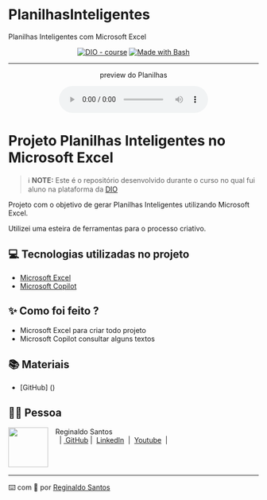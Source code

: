 # PlanilhasInteligentes
Planilhas Inteligentes com Microsoft Excel

>


<p align="center">
<a href="https://dio.me/"><img src="https://img.shields.io/badge/DIO-Course-28DA77?logo=youtube" alt="DIO - course"></a>
<a href="https://www.gnu.org/software/bash/" title="Go to Bash homepage"><img src="https://img.shields.io/badge/Prompt-Project-blue?logo=gnu-bash&amp;logoColor=white" alt="Made with Bash"></a></p>

-------


<p align="center">
    preview do Planilhas
</p>

<div align="center">
    <audio src="output/Projeto.xlsx" controls title="Planilhas criadas"></audio>
</div>

# Projeto Planilhas Inteligentes no Microsoft Excel


 > ℹ️ **NOTE:** Este é o repositório desenvolvido durante o curso no qual fui aluno na plataforma da [DIO](https://dio.me)

Projeto com o objetivo de gerar Planilhas Inteligentes utilizando Microsoft Excel.


Utilizei uma esteira de ferramentas para o processo criativo.

## 💻 Tecnologias utilizadas no projeto

- [Microsoft Excel](https://excel.cloud.microsoft/) 
- [Microsoft Copilot](https://copilot.microsoft.com/) 


## ✨ Como foi feito ?

- Microsoft Excel para criar todo projeto
- Microsoft Copilot consultar alguns textos

## 📚 Materiais
- [GitHub] ()


## 👨‍💻 Pessoa

<p>
    <img 
      align=left 
      margin=10 
      width=80 
      src="https://avatars.githubusercontent.com/u/75837512?v=4"
    />
    <p>&nbsp&nbsp&nbspReginaldo Santos<br>
    &nbsp&nbsp&nbsp
    &nbsp;|&nbsp;<a href="https://github.com/reginaldoMalaquias/">
    GitHub</a>&nbsp;|&nbsp;
    <a href="https://www.linkedin.com/in/reginaldo-santos-3755321a6/">LinkedIn</a>
&nbsp;|&nbsp;
<a href="https://www.youtube.com/watch?v=Rw39_X4kuQo&list=PLB7dtCbmHTi4gMpbdfSl-fr1iqXI1bx0D/">Youtube</a>
    &nbsp;|&nbsp;</p>
    


</p>
<br/><br/>
<p>

---

⌨️ com 💜 por [Reginaldo Santos](https://github.com/reginaldoMalaquias/)
